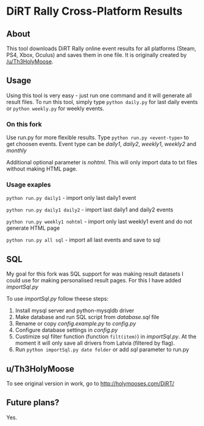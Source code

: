 # DiRT Rally Cross-Platform Results


## About
This tool downloads DiRT Rally online event results for all platforms (Steam, PS4, Xbox, Oculus) and saves them in one file. It is originally created by [/u/Th3HolyMoose](https://reddit.com/u/Th3HolyMoose).

## Usage
Using this tool is very easy - just run one command and it will generate all result files.
To run this tool, simply type `python daily.py` for last daily events or `python weekly.py` for weekly events.

### On this fork
Use run.py for more flexible results. Type `python run.py <event-type>` to get choosen events. Event type can be *daily1*, *daily2*, *weekly1*, *weekly2* and *monthly*

Additional optional parameter is *nohtml*. This will only import data to txt files without making HTML page.

### Usage exaples
`python run.py daily1` - import only last daily1 event

`python run.py daily1 daily2` - import last daily1 and daily2 events

`python run.py weekly1 nohtml` - import only last weekly1 event and do not generate HTML page

`python run.py all sql` - import all last events and save to sql

## SQL
My goal for this fork was SQL support for was making result datasets I could use for making personalised result pages.
For this I have added *importSql.py*

To use *importSql.py* follow theese steps:
1. Install mysql server and python-mysqldb driver
2. Make database and run SQL script from *database.sql* file
3. Rename or copy *config.example.py* to *config.py*
4. Configure database settings in *config.py*
5. Custimize sql filter function (function `filt(item)`) in *importSql.py*. At the moment it will only save all drivers from Latvia (filtered by flag).
6. Run `python importSql.py date folder` or add *sql* parameter to run.py

## u/Th3HolyMoose
To see original version in work, go to http://holymooses.com/DiRT/

## Future plans?
Yes.
